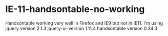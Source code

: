 # IE-11-handsontable-no-working
Handsontable working very well in Firefox and IE9 but not in IE11. I'm using jquery version 2.1.3 jquery-ui-version 1.11.4 handsontable version 0.24.3
